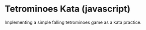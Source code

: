 Tetrominoes Kata (javascript)
=============================

Implementing a simple falling tetrominoes game as a kata practice.
